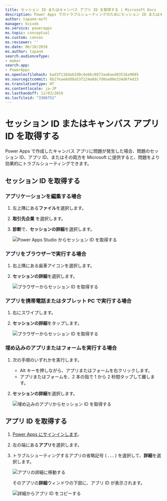 ```yaml
---
title: セッション ID またはキャンバス アプリ ID を取得する | Microsoft Docs
description: Power Apps でのトラブルシューティングのためにセッション ID またはキャンバス アプリ ID を取得する方法
author: tapanm-msft
manager: kvivek
ms.service: powerapps
ms.topic: conceptual
ms.custom: canvas
ms.reviewer: ''
ms.date: 06/18/2018
ms.author: tapanm
search.audienceType:
- maker
search.app:
- PowerApps
ms.openlocfilehash: bad3f118da62d0c4eb6c0873aa6aed03516a9085
ms.sourcegitcommit: 6b27eae6dd8a53f224a8dc7d0aa00e334d6fed15
ms.translationtype: HT
ms.contentlocale: ja-JP
ms.lasthandoff: 12/03/2019
ms.locfileid: "3306752"
---
```

# <a name="get-a-session-id-or-a-canvas-app-id"></a>セッション ID またはキャンバス アプリ ID を取得する
Power Apps で作成したキャンバス アプリに問題が発生した場合、問題のセッション ID、アプリ ID、またはその両方を Microsoft に提供すると、問題をより効果的にトラブルシューティングできます。

## <a name="get-the-session-id"></a>セッション ID を取得する

### <a name="when-editing-an-app"></a>アプリケーションを編集する場合
1. 左上隅にある**ファイル**を選択します。

1. **取引先企業** を選択します。

1. **診断**で、**セッションの詳細**を選択します。

    ![Power Apps Studio からセッション ID を取得する](media/get-sessionid/studio.png)

### <a name="when-running-an-app-in-a-browser"></a>アプリをブラウザーで実行する場合
1. 右上隅にある歯車アイコンを選択します。

1. **セッションの詳細**を選択します。

    ![ブラウザーからセッション ID を取得する](media/get-sessionid/browser.png)

### <a name="when-running-an-app-on-a-phone-or-a-tablet"></a>アプリを携帯電話またはタブレット PC で実行する場合
1. 右にスワイプします。

1. **セッションの詳細**をタップします。

    ![ブラウザーからセッション ID を取得する](media/get-sessionid/mobile.png)

### <a name="when-running-an-embedded-app-or-form"></a>埋め込みのアプリまたはフォームを実行する場合
1. 次の手順のいずれかを実行します。

    - Alt キーを押しながら、アプリまたはフォームを右クリックします。
    - アプリまたはフォームを、2 本の指で 1 から 2 秒間タップして離します。

1. **セッションの詳細**を選択します。

    ![埋め込みのアプリからセッション ID を取得する](media/get-sessionid/embedded.png)

## <a name="get-an-app-id"></a>アプリ ID を取得する
1. [Power Apps にサインインします](https://powerapps.microsoft.com)。

1. 左の端にある**アプリ**を選択します。

1. トラブルシューティングするアプリの省略記号 ( **. . .** ) を選択して、**詳細**を選択します。

    ![アプリの詳細に移動する](./media/get-sessionid/details.png)

    そのアプリの**詳細**ウィンドウの下部に、アプリ ID が表示されます。

    ![詳細からアプリ ID をコピーする](./media/get-sessionid/app-id.png)
